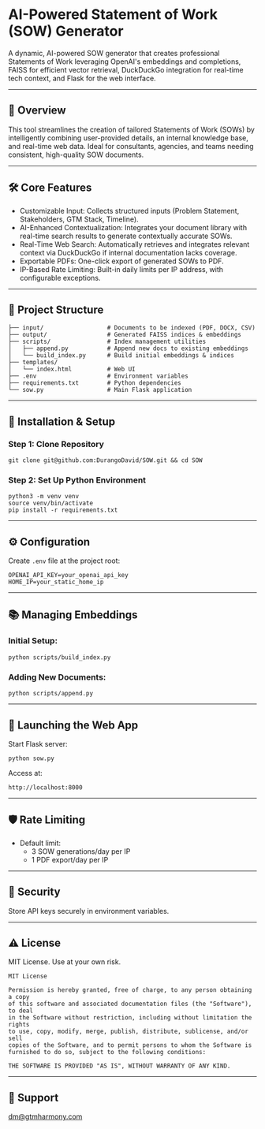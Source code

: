 
# AI-Powered Statement of Work (SOW) Generator

A dynamic, AI-powered SOW generator that creates professional Statements of Work leveraging OpenAI's embeddings and completions, FAISS for efficient vector retrieval, DuckDuckGo integration for real-time tech context, and Flask for the web interface.

---

## 🚀 Overview

This tool streamlines the creation of tailored Statements of Work (SOWs) by intelligently combining user-provided details, an internal knowledge base, and real-time web data. Ideal for consultants, agencies, and teams needing consistent, high-quality SOW documents.

---

## 🛠️ Core Features

- Customizable Input: Collects structured inputs (Problem Statement, Stakeholders, GTM Stack, Timeline).
- AI-Enhanced Contextualization: Integrates your document library with real-time search results to generate contextually accurate SOWs.
- Real-Time Web Search: Automatically retrieves and integrates relevant context via DuckDuckGo if internal documentation lacks coverage.
- Exportable PDFs: One-click export of generated SOWs to PDF.
- IP-Based Rate Limiting: Built-in daily limits per IP address, with configurable exceptions.

---

## 📁 Project Structure

```
├── input/                  # Documents to be indexed (PDF, DOCX, CSV)
├── output/                 # Generated FAISS indices & embeddings
├── scripts/                # Index management utilities
│   ├── append.py           # Append new docs to existing embeddings
│   └── build_index.py      # Build initial embeddings & indices
├── templates/
│   └── index.html          # Web UI
├── .env                    # Environment variables
├── requirements.txt        # Python dependencies
└── sow.py                  # Main Flask application
```

---

## 🔧 Installation & Setup

### Step 1: Clone Repository

```
git clone git@github.com:DurangoDavid/SOW.git && cd SOW
```

### Step 2: Set Up Python Environment

```
python3 -m venv venv
source venv/bin/activate
pip install -r requirements.txt
```

---

## ⚙️ Configuration

Create `.env` file at the project root:

```
OPENAI_API_KEY=your_openai_api_key
HOME_IP=your_static_home_ip
```

---

## 📚 Managing Embeddings

### Initial Setup:

```
python scripts/build_index.py
```

### Adding New Documents:

```
python scripts/append.py
```

---

## 🚀 Launching the Web App

Start Flask server:

```
python sow.py
```

Access at:

```
http://localhost:8000
```

---

## 🛡️ Rate Limiting

- Default limit:
  - 3 SOW generations/day per IP
  - 1 PDF export/day per IP

---

## 🔑 Security

Store API keys securely in environment variables.

---

## ⚠️ License

MIT License. Use at your own risk.

```
MIT License

Permission is hereby granted, free of charge, to any person obtaining a copy
of this software and associated documentation files (the "Software"), to deal
in the Software without restriction, including without limitation the rights
to use, copy, modify, merge, publish, distribute, sublicense, and/or sell
copies of the Software, and to permit persons to whom the Software is
furnished to do so, subject to the following conditions:

THE SOFTWARE IS PROVIDED "AS IS", WITHOUT WARRANTY OF ANY KIND.
```

---

## 📧 Support

[dm@gtmharmony.com](mailto:dm@gtmharmony.com)
